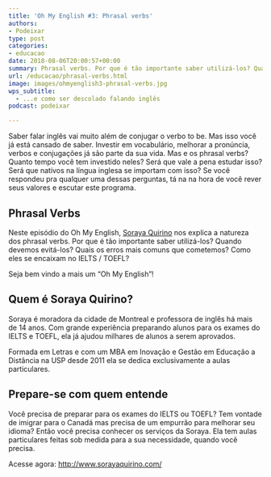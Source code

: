 ```yaml
---
title: 'Oh My English #3: Phrasal verbs'
authors:
- Podeixar
type: post
categories:
- educacao
date: 2018-08-06T20:00:57+00:00
summary: Phrasal verbs. Por que é tão importante saber utilizá-los? Quando evitá-los? Os erros mais comuns e como eles se encaixam no IELTS / TOEFL.
url: /educacao/phrasal-verbs.html
image: images/ohmyenglish3-phrasal-verbs.jpg
wps_subtitle:
  - ...e como ser descolado falando inglês
podcast: podeixar

---
```

Saber falar inglês vai muito além de conjugar o verbo to be. Mas isso você já está cansado de saber. Investir em vocabulário, melhorar a pronúncia, verbos e conjugações já são parte da sua vida. Mas e os phrasal verbs? Quanto tempo você tem investido neles? Será que vale a pena estudar isso? Será que nativos na língua inglesa se importam com isso? Se você respondeu pra qualquer uma dessas perguntas, tá na na hora de você rever seus valores e escutar este programa.

## Phrasal Verbs

Neste episódio do Oh My English, [Soraya Quirino][1] nos explica a natureza dos phrasal verbs. Por que é tão importante saber utilizá-los? Quando devemos evitá-los? Quais os erros mais comuns que cometemos? Como eles se encaixam no IELTS / TOEFL?

Seja bem vindo a mais um &#8220;Oh My English&#8221;!



## Quem é Soraya Quirino?

Soraya é moradora da cidade de Montreal e professora de inglês há mais de 14 anos. Com grande experiência preparando alunos para os exames do IELTS e TOEFL, ela já ajudou milhares de alunos a serem aprovados.​

Formada em Letras e com um MBA em Inovação e Gestão em Educação a Distância na USP desde 2011 ela se dedica exclusivamente a aulas particulares.

## Prepare-se com quem entende​

Você precisa de preparar para os exames do IELTS ou TOEFL? Tem vontade de imigrar para o Canadá mas precisa de um empurrão para melhorar seu idioma? Então você precisa conhecer os serviços da Soraya. Ela tem aulas particulares feitas sob medida para a sua necessidade, quando você precisa.

Acesse agora: <http://www.sorayaquirino.com/>

 [1]: /sorayaquirino